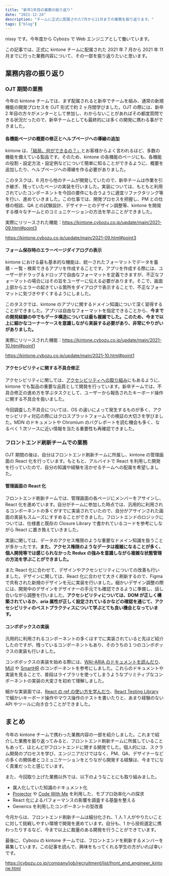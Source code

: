```yaml
---
title: "新卒1年目の業務の振り返り"
date: "2021-12-24"
description: "チームに正式に配属された7月から11月までの業務を振り返ります。"
tags: ["blog"]
---
```


nissy です。今年度から Cybozu で Web エンジニアとして働いています。

この記事では、正式に kintone チームに配属された 2021 年 7 月から 2021 年 11 月までに行った業務内容について、その一部を振り返りたいと思います。

## 業務内容の振り返り

### OJT 期間の業務

今年の kintone チームでは、まず配属されると新卒でチームを組み、通常の新規機能の開発プロセスを OJT 形式で約 2 ヶ月間学びました。OJT の際には、新卒 2 年目の方々がメンターとして参加し、わからないことがあればその都度質問できる状況だったので、新卒チームとしても最終的には多くの開発に携わる事ができました。

#### 各機能ページの概要の修正とヘルプページへの導線の追加

kintone は、[「結局、何ができるの？」](https://kintone.cybozu.co.jp/myrecipe/)とお客様からよく言われるほど、多数の機能を備えている製品です。そのため、kintone の各機能のページにも、各機能の役割・設定方法・設定例などについて簡単に知ることができるように、概要を追加したり、ヘルプページへの導線を作る必要がありました。

このタスクは、6 月から他のチームが開発していたので、新卒チームは作業を引き継ぎ、残っていたページの実装を行いました。実装については、もともと利用されていたコンポーネントを今回の要件にも合うように適宜リファクタリング等を行い、進めていきました。この仕事では、開発プロセスを把握し、PM との仕様の相談、QA との試験設計、デザイナーとのデザイン調整等、kintone を開発する様々なチームとのコミュニケーションの方法を学ぶことができました。

実際にリリースされた機能：https://kintone.cybozu.co.jp/update/main/2021-09.html#point3

https://kintone.cybozu.co.jp/update/main/2021-09.html#point3

#### フォーム保存時のエラーページダイアログの表示

kintone における最も基本的な機能は、統一されたフォーマットでデータを蓄積・一覧・検索できるアプリを作成することです。アプリを作成する際には、ユーザーがドラッグ＆ドロップで自由なフォーマットを定義できますが、不正なフォーマットの場合にはその旨をユーザーに伝える必要があります。そこで、画面上部からエラーの起きている箇所をダイアログで表示することで、不正なフォーマットに気づきやすくするようにしました。

このタスクでは、kintone のアプリに関するドメイン知識について深く習得することができました。アプリは自由なフォーマットを指定できることから、**今までの開発経験の中でもデータ構造については最も複雑でした。このため、今まで以上に細かなコーナーケースを意識しながら実装する必要があり、非常にやりがいがありました。**

実際にリリースされた機能：https://kintone.cybozu.co.jp/update/main/2021-10.html#point1

https://kintone.cybozu.co.jp/update/main/2021-10.html#point1

#### アクセシビリティに関する不具合修正

アクセシビリティに関しては、[アクセシビリティへの取り組み](https://cybozu.co.jp/efforts/accessibility/)にもあるように、kintone でも製品の重要な品質として開発を行っています。新卒チームでは、不具合修正の進め方を学ぶタスクとして、ユーザーから報告されたキーボード操作に関する不具合を扱いました。

今回調査した不具合については、OS の違いによって発生するものが多く、アクセシビリティ対応の際にはクロスプラットフォームでの検証の大切さを学びました。MDN のドキュメントや Chromium のバグレポートを読む機会も多く、なるべく 1 次ソースに近い情報を当たる重要性も再確認できました。

### フロントエンド刷新チームでの業務

OJT 期間の後は、自分はフロントエンド刷新チームに所属し、kintone の管理画面の React 化を行っています。もともと、アルバイトで React を利用した開発を行っていたので、自分の知識や経験を活かせるチームへの配属を希望しました。

#### 管理画面の React 化

フロントエンド刷新チームでは、管理画面の各ページにメンバーをアサインし、React 化を進めています。自分がチームに参加した時点では、汎用的に利用されるコンポーネントの多くがすでに実装されていたので、自分がアサインされた画面の実装もスムーズにすすめることができました。フロントエンドのロジックについては、仕様書と既存の Closure Library で書かれているコードを参考にしながら React に置き換えていきました。

実装に関しては、データのアクセス権限のような重要なドメイン知識を扱うことが多かったです。**また、アクセス権限のようなデータは複雑になることが多く、個人開発等では感じられなかった Redux の強みを意識しながら複雑な状態管理の方法を学ぶことができました。**

また React 化に合わせて、デザインやアクセシビリティについての改善も行いました。デザインに関しては、React 化に合わせて大きく刷新するので、Figma で共有された新規のデザインを元に実装を行いました。細かいデザイン調整の際には、開発中のデザインをデザイナーの手元でも確認できるように準備し、話し合いながら調整を行いました。**アクセシビリティについては、DOM が正しく構築されているか、aria 属性が正しく設定されているかなどの確認を通じて、アクセシビリティのベストプラクティスについて学ぶとても良い機会となっています。**

#### コンボボックスの実装

汎用的に利用されるコンポーネントの多くはすでに実装されていると先ほど紹介したのですが、残っているコンポーネントもあり、そのうちの１つのコンボボックスの実装も行いました。

コンボボックスの実装を始める際には、[WAI-ARIA のドキュメントを読んだり](https://zenn.dev/nissy_dev/scraps/2c50f2db545d7a)、[MUI](https://mui.com/components/autocomplete/#main-content) や [SmartHR](https://smarthr-ui.netlify.app/?path=/story/combobox--single) のコンポーネントを参考にしました。これらのドキュメントや実装を見ることで、普段はライブラリを使ってしまうようなプリミティブなコンポーネントの実装の大変さを初めて理解しました。

細かな実装面では、[React の ref の使い方を学んだり](https://zenn.dev/nissy_dev/scraps/a963878c06b272)、[React Testing Library](https://testing-library.com/) で細かいキーボード操作やマウス操作のテストを書いたりと、あまり経験のない API やツールに向き合うことができました。

## まとめ

今年の kintone チームで携わった業務内容の一部を紹介しました。これまで紹介した業務を振り返ってみると、フロントエンド刷新チームに所属していることもあって、ほとんどがフロントエンドに関する開発でした。個人的には、スクラム開発のプロセスを学び、エンジニアだけではなく、PM、QA、デザイナーなどの多くの関係者とコミュニケーションをとりながら開発する経験は、今までになく貴重だったと感じています。

また、今回取り上げた業務以外では、以下のようなことにも取り組みました。

- 属人化していた知識のドキュメント化
- [Projector](https://lp.jetbrains.com/projector/) や [Code With Me](https://www.jetbrains.com/code-with-me/) を利用した、モブプロ効率化への探求
- React 化によるパフォーマンスの影響を調査する基盤を整える
- Generics を利用したコンポーネントの型改善

今月からは、フロントエンド刷新チームは細分化され、1 人 1 人がやりたいことに対して挑戦しやすい環境で開発を進めています。自分も、1 から技術選定に携わったりするなど、今まで以上に裁量のある開発を行うことができています。

最後に、Cybozu の kintone チームでは、フロントエンドを刷新するメンバーを募集しています。この記事を読んで、興味をもってくれる学生の方がいれば幸いです。

https://cybozu.co.jp/company/job/recruitment/list/front_end_engineer_kintone.html
